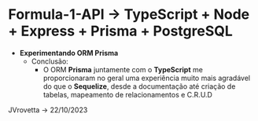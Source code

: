 # Formula-1-API -> TypeScript + Node + Express + Prisma + PostgreSQL

- **Experimentando ORM Prisma**
  - Conclusão: 
    - O ORM **Prisma** juntamente com o **TypeScript** me proporcionaram no geral uma experiência muito mais agradável do que o **Sequelize**, desde a documentação até criação de tabelas, mapeamento de relacionamentos e C.R.U.D
&nbsp;

JVrovetta -> 22/10/2023